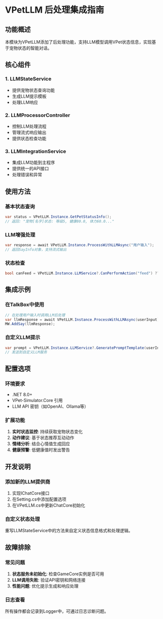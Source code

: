 # VPetLLM 后处理集成指南

## 功能概述

本模块为VPetLLM添加了后处理功能，支持LLM模型调用VPet状态信息，实现基于宠物状态的智能对话。

## 核心组件

### 1. LLMStateService
- 提供宠物状态查询功能
- 生成LLM提示模板
- 处理LLM响应

### 2. LLMProcessorController  
- 控制LLM处理流程
- 管理流式响应输出
- 提供状态检查功能

### 3. LLMIntegrationService
- 集成LLM功能到主程序
- 提供统一的API接口
- 处理错误和异常

## 使用方法

### 基本状态查询
```csharp
var status = VPetLLM.Instance.GetPetStatusInfo();
// 返回: "宠物[名字]状态: 等级5, 健康80.0, 体力60.0..."
```

### LLM增强处理
```csharp
var response = await VPetLLM.Instance.ProcessWithLLMAsync("用户输入");
// 返回SayInfo对象，支持流式输出
```

### 状态检查
```csharp
bool canFeed = VPetLLM.Instance.LLMService?.CanPerformAction("feed") ?? false;
```

## 集成示例

### 在TalkBox中使用
```csharp
// 在处理用户输入时调用LLM后处理
var llmResponse = await VPetLLM.Instance.ProcessWithLLMAsync(userInput);
MW.AddSay(llmResponse);
```

### 自定义LLM提示
```csharp
var prompt = VPetLLM.Instance.LLMService?.GeneratePromptTemplate(userInput);
// 发送到自定义LLM服务
```

## 配置选项

### 环境要求
- .NET 8.0+
- VPet-Simulator.Core 引用
- LLM API 密钥（如OpenAI、Ollama等）

### 扩展功能
1. **实时状态监控**: 持续获取宠物状态变化
2. **动作建议**: 基于状态推荐互动动作  
3. **情绪分析**: 结合心情值生成回应
4. **健康预警**: 低健康值时发出警告

## 开发说明

### 添加新的LLM提供商
1. 实现IChatCore接口
2. 在Setting.cs中添加配置选项
3. 在VPetLLM.cs中更新ChatCore初始化

### 自定义状态处理
重写LLMStateService中的方法来自定义状态信息格式和处理逻辑。

## 故障排除

### 常见问题
1. **状态服务未初始化**: 检查GameCore实例是否可用
2. **LLM调用失败**: 验证API密钥和网络连接
3. **性能问题**: 优化提示生成和响应处理

### 日志查看
所有操作都会记录到Logger中，可通过日志诊断问题。